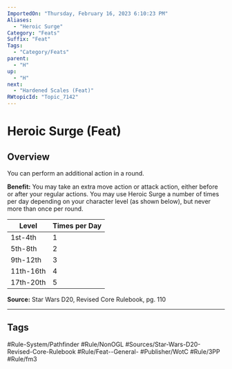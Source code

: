 ```yaml
---
ImportedOn: "Thursday, February 16, 2023 6:10:23 PM"
Aliases:
  - "Heroic Surge"
Category: "Feats"
Suffix: "Feat"
Tags:
  - "Category/Feats"
parent:
  - "H"
up:
  - "H"
next:
  - "Hardened Scales (Feat)"
RWtopicId: "Topic_7142"
---
```

# Heroic Surge (Feat)
## Overview
You can perform an additional action in a round.

**Benefit:** You may take an extra move action or attack action, either before or after your regular actions. You may use Heroic Surge a number of times per day depending on your character level (as shown below), but never more than once per round.


| **Level** | **Times per Day** |
|---|---|
| 1st-4th | 1 |
| 5th-8th | 2 |
| 9th-12th | 3 |
| 11th-16th | 4 |
| 17th-20th | 5 |

**Source:** Star Wars D20, Revised Core Rulebook, pg. 110


---
## Tags
#Rule-System/Pathfinder #Rule/NonOGL #Sources/Star-Wars-D20-Revised-Core-Rulebook #Rule/Feat--General- #Publisher/WotC #Rule/3PP #Rule/fm3

